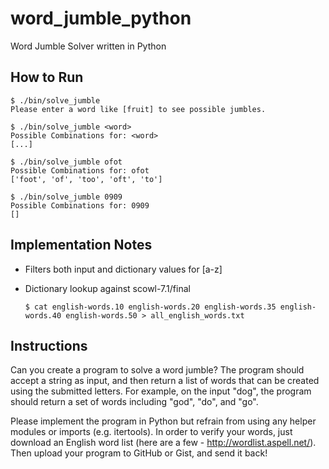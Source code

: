 word_jumble_python
==================

Word Jumble Solver written in Python


## How to Run

```
$ ./bin/solve_jumble
Please enter a word like [fruit] to see possible jumbles.

$ ./bin/solve_jumble <word>
Possible Combinations for: <word>
[...]

$ ./bin/solve_jumble ofot
Possible Combinations for: ofot
['foot', 'of', 'too', 'oft', 'to']

$ ./bin/solve_jumble 0909
Possible Combinations for: 0909
[]
```


## Implementation Notes
- Filters both input and dictionary values for [a-z]
- Dictionary lookup against scowl-7.1/final

  ```
  $ cat english-words.10 english-words.20 english-words.35 english-words.40 english-words.50 > all_english_words.txt
  ```

## Instructions
Can you create a program to solve a word jumble?  The program should accept a string as input, and then return a list of words that can be created using the submitted letters.  For example, on the input "dog", the program should return a set of words including "god", "do", and "go".
 
Please implement the program in Python but refrain from using any helper
modules or imports (e.g. itertools). In order to verify your words, just
download an English word list (here are a few - http://wordlist.aspell.net/).  Then upload your program to GitHub or Gist, and send it back!
